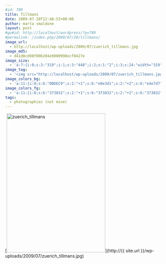 ```yaml
---
#id: 789
title: Tillmans
date: 2009-07-20T12:48:53+00:00
author: marta smaldone
layout: post
#gu#id: http://localhost/wordpress/?p=789
#permalink: /index.php/2009/07/20/tillmans/
image_url:
  - http://localhost/wp-uploads/2009/07/zuerich_tillmans.jpg
image_md5:
  - d41d8cd98f00b204e9800998ecf8427e
image_size:
  - 'a:7:{i:0;s:3:"319";i:1;s:3:"448";i:2;s:1:"2";i:3;s:24:"width="319" height="448"";s:4:"bits";s:1:"8";s:8:"channels";s:1:"3";s:4:"mime";s:10:"image/jpeg";}'
image_tag:
  - '<img src="http://localhost/wp-uploads/2009/07/zuerich_tillmans.jpg?w=560" class="aligncenter size-full wp-image-788" title="zuerich_tillmans"   alt="zuerich_tillmans"    />'
image_colors_bg:
  - 'a:11:{i:0;s:6:"DBDEC9";s:2:"+1";s:6:"e0e3d1";s:2:"+2";s:6:"e4e7d7";s:2:"+3";s:6:"eeefe5";s:2:"+4";s:6:"f6f7f1";s:2:"+5";s:6:"fcfcfa";i:-1;s:6:"babdab";i:-2;s:6:"a4a797";i:-3;s:6:"6e6f65";i:-4;s:6:"373832";i:-5;s:6:"161614";}'
image_colors_fg:
  - 'a:11:{i:0;s:6:"373832";s:2:"+1";s:6:"373832";s:2:"+2";s:6:"373832";s:2:"+3";s:6:"6e6f65";s:2:"+4";s:6:"6e6f65";s:2:"+5";s:6:"6e6f65";i:-1;s:6:"373832";i:-2;s:6:"000000";i:-3;s:6:"eeefe5";i:-4;s:6:"dbdec9";i:-5;s:6:"dbdec9";}'
tags:
  - photographies (not mine)
---
```

[<img class="aligncenter size-full wp-image-788" title="zuerich_tillmans" src="http://{{ site.url }}/wp-uploads/2009/07/zuerich_tillmans.jpg" alt="zuerich_tillmans" width="319" height="448" srcset="{{ site.url }}/images/uploads/2009/07/zuerich_tillmans.jpg 319w, {{ site.url }}/images/uploads/2009/07/zuerich_tillmans-214x300.jpg 214w" sizes="(max-width: 319px) 100vw, 319px" />](http://{{ site.url }}/wp-uploads/2009/07/zuerich_tillmans.jpg)